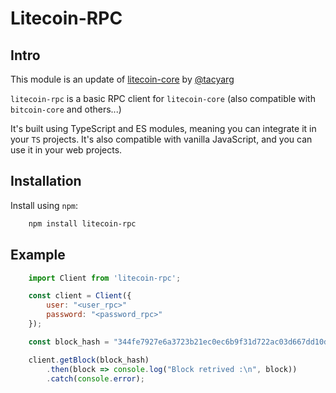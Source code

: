 # Litecoin-RPC

## Intro

This module is an update of [litecoin-core](https://www.npmjs.com/package/litecoin-core) by [@tacyarg](https://www.npmjs.com/~tacyarg)

`litecoin-rpc` is a basic RPC client for `litecoin-core` (also compatible with `bitcoin-core` and others...)

It's built using TypeScript and ES modules, meaning you can integrate it in your `TS` projects.
It's also compatible with vanilla JavaScript, and you can use it in your web projects.

## Installation

Install using `npm`:

```sh
    npm install litecoin-rpc
```

## Example

```javascript
    import Client from 'litecoin-rpc';

    const client = Client({
        user: "<user_rpc>"
        password: "<password_rpc>" 
    });

    const block_hash = "344fe7927e6a3723b21ec0ec6b9f31d722ac03d667dd10d209b00047380370bb";

    client.getBlock(block_hash)
        .then(block => console.log("Block retrived :\n", block))
        .catch(console.error);
```

